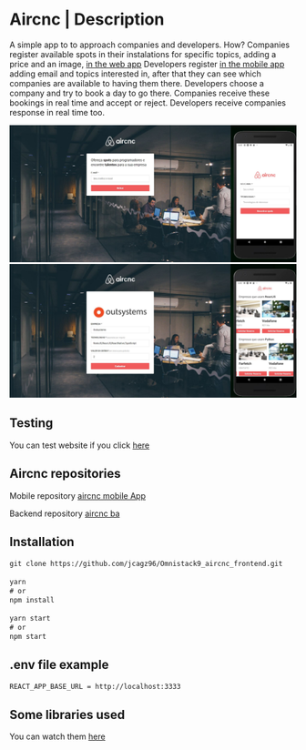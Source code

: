 # Aircnc | Description
A simple app to to approach companies and developers. How? Companies register available spots in their instalations for specific topics,  adding a price and an image, [in the web app](https://omnistack9-aircnc-frontend.herokuapp.com)
Developers register [in the mobile app](https://expo.io/@jcagz96/mobile_aircnc) adding email and topics interested in, after that they can see which companies are available to having them there. Developers choose a company and try to book a day to go there.
Companies receive these bookings in real time and accept or reject.
Developers receive companies response in real time too.


![Login screen](https://github.com/jcagz96/Omnistack9_aircnc_backend/blob/master/src/assets/readmeImages/1.JPG?raw=true)
![Inside app](https://raw.githubusercontent.com/jcagz96/Omnistack9_aircnc_backend/master/src/assets/readmeImages/2.JPG?raw=true)

## Testing
You can test website if you click [here](https://omnistack9-aircnc-frontend.herokuapp.com)

## Aircnc repositories
Mobile repository [aircnc mobile App](https://github.com/jcagz96/Omnistack9_aircnc_mobile)

Backend repository [aircnc ba](https://github.com/jcagz96/Omnistack9_aircnc_frontend)

## Installation

```
git clone https://github.com/jcagz96/Omnistack9_aircnc_frontend.git

yarn
# or
npm install

yarn start
# or
npm start
```

## .env file example

```
REACT_APP_BASE_URL = http://localhost:3333
```


## Some libraries used
You can watch them [here](https://github.com/jcagz96/Omnistack9_aircnc_frontend/blob/master/package.json)
